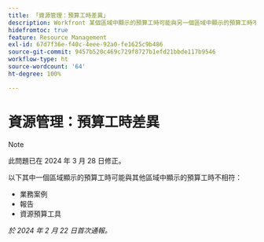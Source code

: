 ```yaml
---
title: 「資源管理：預算工時差異」
description: Workfront 某個區域中顯示的預算工時可能與另一個區域中顯示的預算工時不相符。
hidefromtoc: true
feature: Resource Management
exl-id: 67d7f36e-f40c-4eee-92a0-fe1625c9b486
source-git-commit: 9457b520c469c729f8727b1efd21bbde117b9546
workflow-type: ht
source-wordcount: '64'
ht-degree: 100%

---
```


# 資源管理：預算工時差異

>[!NOTE]
>
>此問題已在 2024 年 3 月 28 日修正。

以下其中一個區域顯示的預算工時可能與其他區域中顯示的預算工時不相符：

* 業務案例
* 報告
* 資源預算工具

_於 2024 年 2 月 22 日首次通報。_
